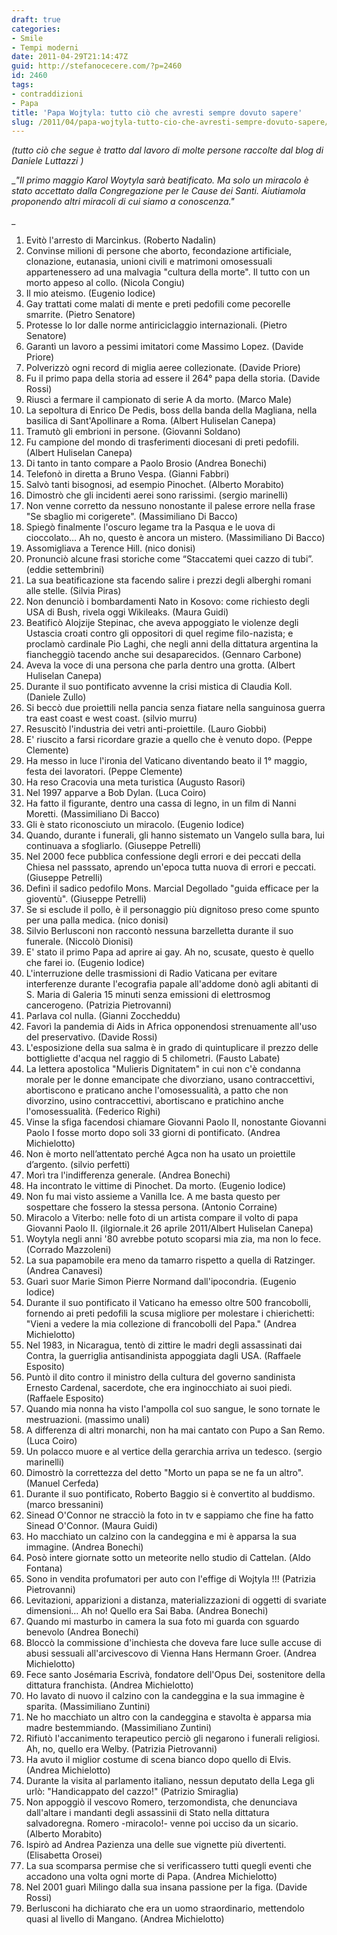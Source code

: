 ```yaml
---
draft: true
categories:
- Smile
- Tempi moderni
date: 2011-04-29T21:14:47Z
guid: http://stefanocecere.com/?p=2460
id: 2460
tags:
- contraddizioni
- Papa
title: 'Papa Wojtyla: tutto ciò che avresti sempre dovuto sapere'
slug: /2011/04/papa-wojtyla-tutto-cio-che-avresti-sempre-dovuto-sapere/
---
```


_(tutto ciò che segue è tratto dal lavoro di molte persone raccolte dal blog di Daniele Luttazzi )_

__"Il primo maggio Karol Woytyla sarà beatificato. Ma solo un miracolo è stato accettato dalla Congregazione per le Cause dei Santi. Aiutiamola proponendo altri miracoli di cui siamo a conoscenza."_
  
_ 

  1. Evitò l'arresto di Marcinkus. (Roberto Nadalin)
  2. Convinse milioni di persone che aborto, fecondazione artificiale, clonazione, eutanasia, unioni civili e matrimoni omosessuali appartenessero ad una malvagia "cultura della morte". Il tutto con un morto appeso al collo. (Nicola Congiu)
  3. Il mio ateismo. (Eugenio Iodice)
  4. Gay trattati come malati di mente e preti pedofili come pecorelle smarrite. (Pietro Senatore)
  5. Protesse lo Ior dalle norme antiriciclaggio internazionali. (Pietro Senatore)
  6. Garantì un lavoro a pessimi imitatori come Massimo Lopez. (Davide Priore)
  7. Polverizzò ogni record di miglia aeree collezionate. (Davide Priore)
  8. Fu il primo papa della storia ad essere il 264° papa della storia. (Davide Rossi)
  9. Riuscì a fermare il campionato di serie A da morto. (Marco Male)
 10. La sepoltura di Enrico De Pedis, boss della banda della Magliana, nella basilica di Sant'Apollinare a Roma. (Albert Huliselan Canepa)
 11. Tramutò gli embrioni in persone. (Giovanni Soldano)
 12. Fu campione del mondo di trasferimenti diocesani di preti pedofili. (Albert Huliselan Canepa)
 13. Di tanto in tanto compare a Paolo Brosio (Andrea Bonechi)
 14. Telefonò in diretta a Bruno Vespa. (Gianni Fabbri)
 15. Salvò tanti bisognosi, ad esempio Pinochet. (Alberto Morabito)
 16. Dimostrò che gli incidenti aerei sono rarissimi. (sergio marinelli)
 17. Non venne corretto da nessuno nonostante il palese errore nella frase "Se sbaglio mi corigerete". (Massimiliano Di Bacco)
 18. Spiegò finalmente l'oscuro legame tra la Pasqua e le uova di cioccolato… Ah no, questo è ancora un mistero. (Massimiliano Di Bacco)
 19. Assomigliava a Terence Hill. (nico donisi)
 20. Pronunciò alcune frasi storiche come “Staccatemi quei cazzo di tubi”. (eddie settembrini)
 21. La sua beatificazione sta facendo salire i prezzi degli alberghi romani alle stelle. (Silvia Piras)
 22. Non denunciò i bombardamenti Nato in Kosovo: come richiesto degli USA di Bush, rivela oggi Wikileaks. (Maura Guidi)
 23. Beatificò Alojzije Stepinac, che aveva appoggiato le violenze degli Ustascia croati contro gli oppositori di quel regime filo-nazista; e proclamò cardinale Pio Laghi, che negli anni della dittatura argentina la fiancheggiò tacendo anche sui desaparecidos. (Gennaro Carbone)
 24. Aveva la voce di una persona che parla dentro una grotta. (Albert Huliselan Canepa)
 25. Durante il suo pontificato avvenne la crisi mistica di Claudia Koll. (Daniele Zullo)
 26. Si beccò due proiettili nella pancia senza fiatare nella sanguinosa guerra tra east coast e west coast. (silvio murru)
 27. Resuscitò l'industria dei vetri anti-proiettile. (Lauro Giobbi)
 28. E' riuscito a farsi ricordare grazie a quello che è venuto dopo. (Peppe Clemente)
 29. Ha messo in luce l'ironia del Vaticano diventando beato il 1° maggio, festa dei lavoratori. (Peppe Clemente)
 30. Ha reso Cracovia una meta turistica (Augusto Rasori)
 31. Nel 1997 apparve a Bob Dylan. (Luca Coiro)
 32. Ha fatto il figurante, dentro una cassa di legno, in un film di Nanni Moretti. (Massimiliano Di Bacco)
 33. Gli è stato riconosciuto un miracolo. (Eugenio Iodice)
 34. Quando, durante i funerali, gli hanno sistemato un Vangelo sulla bara, lui continuava a sfogliarlo. (Giuseppe Petrelli)
 35. Nel 2000 fece pubblica confessione degli errori e dei peccati della Chiesa nel passsato, aprendo un'epoca tutta nuova di errori e peccati. (Giuseppe Petrelli)
 36. Definì il sadico pedofilo Mons. Marcial Degollado "guida efficace per la gioventù". (Giuseppe Petrelli)
 37. Se si esclude il pollo, è il personaggio più dignitoso preso come spunto per una palla medica. (nico donisi)
 38. Silvio Berlusconi non raccontò nessuna barzelletta durante il suo funerale. (Niccolò Dionisi)
 39. E' stato il primo Papa ad aprire ai gay. Ah no, scusate, questo è quello che farei io. (Eugenio Iodice)
 40. L'interruzione delle trasmissioni di Radio Vaticana per evitare interferenze durante l'ecografia papale all'addome donò agli abitanti di S. Maria di Galeria 15 minuti senza emissioni di elettrosmog cancerogeno. (Patrizia Pietrovanni)
 41. Parlava col nulla. (Gianni Zoccheddu)
 42. Favorì la pandemia di Aids in Africa opponendosi strenuamente all'uso del preservativo. (Davide Rossi)
 43. L'esposizione della sua salma è in grado di quintuplicare il prezzo delle bottigliette d'acqua nel raggio di 5 chilometri. (Fausto Labate)
 44. La lettera apostolica "Mulieris Dignitatem" in cui non c'è condanna morale per le donne emancipate che divorziano, usano contraccettivi, abortiscono e praticano anche l'omosessualità, a patto che non divorzino, usino contraccettivi, abortiscano e pratichino anche l'omosessualità. (Federico Righi)
 45. Vinse la sfiga facendosi chiamare Giovanni Paolo II, nonostante Giovanni Paolo I fosse morto dopo soli 33 giorni di pontificato. (Andrea Michielotto)
 46. Non è morto nell’attentato perché Agca non ha usato un proiettile d’argento. (silvio perfetti)
 47. Morì tra l'indifferenza generale. (Andrea Bonechi)
 48. Ha incontrato le vittime di Pinochet. Da morto. (Eugenio Iodice)
 49. Non fu mai visto assieme a Vanilla Ice. A me basta questo per sospettare che fossero la stessa persona. (Antonio Corraine)
 50. Miracolo a Viterbo: nelle foto di un artista compare il volto di papa Giovanni Paolo II. (ilgiornale.it 26 aprile 2011/Albert Huliselan Canepa)
 51. Woytyla negli anni '80 avrebbe potuto scoparsi mia zia, ma non lo fece. (Corrado Mazzoleni)
 52. La sua papamobile era meno da tamarro rispetto a quella di Ratzinger. (Andrea Canavesi)
 53. Guarì suor Marie Simon Pierre Normand dall'ipocondria. (Eugenio Iodice)
 54. Durante il suo pontificato il Vaticano ha emesso oltre 500 francobolli, fornendo ai preti pedofili la scusa migliore per molestare i chierichetti: "Vieni a vedere la mia collezione di francobolli del Papa." (Andrea Michielotto)
 55. Nel 1983, in Nicaragua, tentò di zittire le madri degli assassinati dai Contra, la guerriglia antisandinista appoggiata dagli USA. (Raffaele Esposito)
 56. Puntò il dito contro il ministro della cultura del governo sandinista Ernesto Cardenal, sacerdote, che era inginocchiato ai suoi piedi. (Raffaele Esposito)
 57. Quando mia nonna ha visto l'ampolla col suo sangue, le sono tornate le mestruazioni. (massimo unali)
 58. A differenza di altri monarchi, non ha mai cantato con Pupo a San Remo. (Luca Coiro)
 59. Un polacco muore e al vertice della gerarchia arriva un tedesco. (sergio marinelli)
 60. Dimostrò la correttezza del detto "Morto un papa se ne fa un altro". (Manuel Cerfeda)
 61. Durante il suo pontificato, Roberto Baggio si è convertito al buddismo. (marco bressanini)
 62. Sinead O'Connor ne stracciò la foto in tv e sappiamo che fine ha fatto Sinead O'Connor. (Maura Guidi)
 63. Ho macchiato un calzino con la candeggina e mi è apparsa la sua immagine. (Andrea Bonechi)
 64. Posò intere giornate sotto un meteorite nello studio di Cattelan. (Aldo Fontana)
 65. Sono in vendita profumatori per auto con l'effige di Wojtyla !!! (Patrizia Pietrovanni)
 66. Levitazioni, apparizioni a distanza, materializzazioni di oggetti di svariate dimensioni… Ah no! Quello era Sai Baba. (Andrea Bonechi)
 67. Quando mi masturbo in camera la sua foto mi guarda con sguardo benevolo (Andrea Bonechi)
 68. Bloccò la commissione d'inchiesta che doveva fare luce sulle accuse di abusi sessuali all'arcivescovo di Vienna Hans Hermann Groer. (Andrea Michielotto)
 69. Fece santo Josémaria Escrivà, fondatore dell'Opus Dei, sostenitore della dittatura franchista. (Andrea Michielotto)
 70. Ho lavato di nuovo il calzino con la candeggina e la sua immagine è sparita. (Massimiliano Zuntini)
 71. Ne ho macchiato un altro con la candeggina e stavolta è apparsa mia madre bestemmiando. (Massimiliano Zuntini)
 72. Rifiutò l'accanimento terapeutico perciò gli negarono i funerali religiosi. Ah, no, quello era Welby. (Patrizia Pietrovanni)
 73. Ha avuto il miglior costume di scena bianco dopo quello di Elvis. (Andrea Michielotto)
 74. Durante la visita al parlamento italiano, nessun deputato della Lega gli urlò: "Handicappato del cazzo!" (Patrizio Smiraglia)
 75. Non appoggiò il vescovo Romero, terzomondista, che denunciava dall'altare i mandanti degli assassinii di Stato nella dittatura salvadoregna. Romero -miracolo!- venne poi ucciso da un sicario. (Alberto Morabito)
 76. Ispirò ad Andrea Pazienza una delle sue vignette più divertenti. (Elisabetta Orosei)
 77. La sua scomparsa permise che si verificassero tutti quegli eventi che accadono una volta ogni morte di Papa. (Andrea Michielotto)
 78. Nel 2001 guarì Milingo dalla sua insana passione per la figa. (Davide Rossi)
 79. Berlusconi ha dichiarato che era un uomo straordinario, mettendolo quasi al livello di Mangano. (Andrea Michielotto)